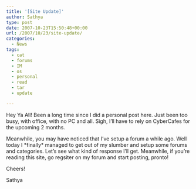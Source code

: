 ```yaml
---
title: '[Site Update]'
author: Sathya
type: post
date: 2007-10-23T15:50:48+00:00
url: /2007/10/23/site-update/
categories:
  - News
tags:
  - cat
  - forums
  - IM
  - os
  - personal
  - read
  - tar
  - update

---
```

Hey Ya All! Been a long time since I did a personal post here. Just been too busy, with office, with no PC and all. Sigh, I&#8217;ll have to rely on CyberCafes for the upcoming 2 months.
  
Meanwhile, you may have noticed that I&#8217;ve setup a forum a while ago. Well today I \*finally\* managed to get out of my slumber and setup some forums and categories. Let&#8217;s see what kind of response I&#8217;ll get. Meanwhile, if you&#8217;re reading this site, go regsiter on my forum and start posting, pronto! 

Cheers!
  
Sathya